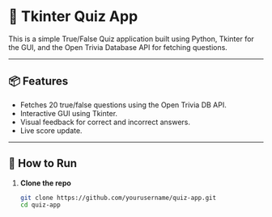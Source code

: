 # 🧠 Tkinter Quiz App

This is a simple True/False Quiz application built using Python, Tkinter for the GUI, and the Open Trivia Database API for fetching questions.

---

## 📦 Features

- Fetches 20 true/false questions using the Open Trivia DB API.
- Interactive GUI using Tkinter.
- Visual feedback for correct and incorrect answers.
- Live score update.

---

## 🚀 How to Run

1. **Clone the repo**
   ```bash
   git clone https://github.com/yourusername/quiz-app.git
   cd quiz-app
